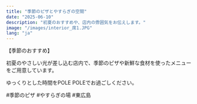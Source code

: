 ```yaml
---
title: "季節のピザとやすらぎの空間"
date: "2025-06-10"
description: "初夏のおすすめや、店内の雰囲気をお伝えします。"
image: "/images/interior_席1.JPG"
lang: "ja"
---
```


【季節のおすすめ】

初夏のやさしい光が差し込む店内で、季節のピザや新鮮な食材を使ったメニューをご用意しています。

ゆっくりとした時間をPOLE POLEでお過ごしください。

#季節のピザ #やすらぎの場 #東広島
